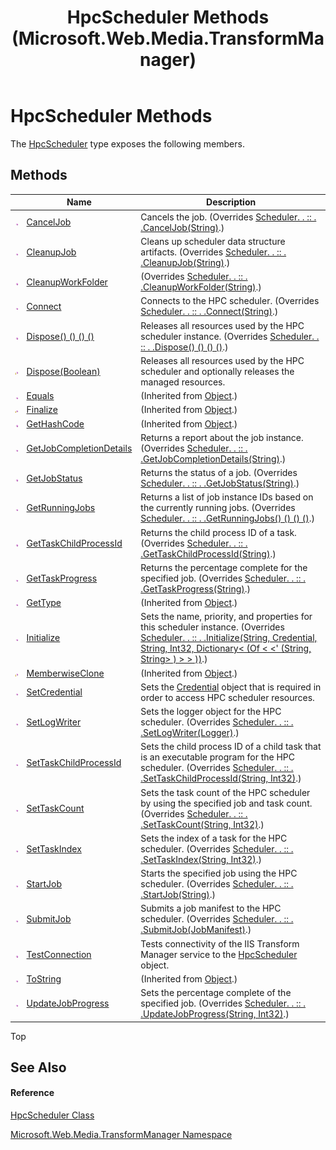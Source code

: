 ﻿---
title: HpcScheduler Methods (Microsoft.Web.Media.TransformManager)
TOCTitle: HpcScheduler Methods
ms:assetid: Methods.T:Microsoft.Web.Media.TransformManager.HpcScheduler
ms:mtpsurl: https://msdn.microsoft.com/en-us/library/microsoft.web.media.transformmanager.hpcscheduler_methods(v=VS.90)
ms:contentKeyID: 35520934
ms.date: 06/14/2012
mtps_version: v=VS.90
---

# HpcScheduler Methods

The [HpcScheduler](hpcscheduler-class-microsoft-web-media-transformmanager.md) type exposes the following members.

## Methods

<table>
<thead>
<tr class="header">
<th> </th>
<th>Name</th>
<th>Description</th>
</tr>
</thead>
<tbody>
<tr class="odd">
<td><img src="images/Dd565996.pubmethod(en-us,VS.90).gif" title="Public method" alt="Public method" /></td>
<td><a href="hpcscheduler-canceljob-method-microsoft-web-media-transformmanager.md">CancelJob</a></td>
<td>Cancels the job. (Overrides <a href="scheduler-canceljob-method-microsoft-web-media-transformmanager.md">Scheduler. . :: . .CancelJob(String)</a>.)</td>
</tr>
<tr class="even">
<td><img src="images/Dd565996.pubmethod(en-us,VS.90).gif" title="Public method" alt="Public method" /></td>
<td><a href="hpcscheduler-cleanupjob-method-microsoft-web-media-transformmanager.md">CleanupJob</a></td>
<td>Cleans up scheduler data structure artifacts. (Overrides <a href="scheduler-cleanupjob-method-microsoft-web-media-transformmanager.md">Scheduler. . :: . .CleanupJob(String)</a>.)</td>
</tr>
<tr class="odd">
<td><img src="images/Dd565996.pubmethod(en-us,VS.90).gif" title="Public method" alt="Public method" /></td>
<td><a href="hpcscheduler-cleanupworkfolder-method-microsoft-web-media-transformmanager.md">CleanupWorkFolder</a></td>
<td>(Overrides <a href="scheduler-cleanupworkfolder-method-microsoft-web-media-transformmanager.md">Scheduler. . :: . .CleanupWorkFolder(String)</a>.)</td>
</tr>
<tr class="even">
<td><img src="images/Dd565996.pubmethod(en-us,VS.90).gif" title="Public method" alt="Public method" /></td>
<td><a href="hpcscheduler-connect-method-microsoft-web-media-transformmanager.md">Connect</a></td>
<td>Connects to the HPC scheduler. (Overrides <a href="scheduler-connect-method-microsoft-web-media-transformmanager.md">Scheduler. . :: . .Connect(String)</a>.)</td>
</tr>
<tr class="odd">
<td><img src="images/Dd565996.pubmethod(en-us,VS.90).gif" title="Public method" alt="Public method" /></td>
<td><a href="hpcscheduler-dispose-method-microsoft-web-media-transformmanager_1.md">Dispose() () () ()</a></td>
<td>Releases all resources used by the HPC scheduler instance. (Overrides <a href="scheduler-dispose-method-microsoft-web-media-transformmanager.md">Scheduler. . :: . .Dispose() () () ()</a>.)</td>
</tr>
<tr class="even">
<td><img src="images/Dd565996.protmethod(en-us,VS.90).gif" title="Protected method" alt="Protected method" /></td>
<td><a href="hpcscheduler-dispose-method-boolean-microsoft-web-media-transformmanager.md">Dispose(Boolean)</a></td>
<td>Releases all resources used by the HPC scheduler and optionally releases the managed resources.</td>
</tr>
<tr class="odd">
<td><img src="images/Dd565996.pubmethod(en-us,VS.90).gif" title="Public method" alt="Public method" /></td>
<td><a href="https://msdn.microsoft.com/en-us/library/bsc2ak47(v=vs.90)">Equals</a></td>
<td>(Inherited from <a href="https://msdn.microsoft.com/en-us/library/e5kfa45b(v=vs.90)">Object</a>.)</td>
</tr>
<tr class="even">
<td><img src="images/Dd565996.protmethod(en-us,VS.90).gif" title="Protected method" alt="Protected method" /></td>
<td><a href="https://msdn.microsoft.com/en-us/library/4k87zsw7(v=vs.90)">Finalize</a></td>
<td>(Inherited from <a href="https://msdn.microsoft.com/en-us/library/e5kfa45b(v=vs.90)">Object</a>.)</td>
</tr>
<tr class="odd">
<td><img src="images/Dd565996.pubmethod(en-us,VS.90).gif" title="Public method" alt="Public method" /></td>
<td><a href="https://msdn.microsoft.com/en-us/library/zdee4b3y(v=vs.90)">GetHashCode</a></td>
<td>(Inherited from <a href="https://msdn.microsoft.com/en-us/library/e5kfa45b(v=vs.90)">Object</a>.)</td>
</tr>
<tr class="even">
<td><img src="images/Dd565996.pubmethod(en-us,VS.90).gif" title="Public method" alt="Public method" /></td>
<td><a href="hpcscheduler-getjobcompletiondetails-method-microsoft-web-media-transformmanager.md">GetJobCompletionDetails</a></td>
<td>Returns a report about the job instance. (Overrides <a href="scheduler-getjobcompletiondetails-method-microsoft-web-media-transformmanager.md">Scheduler. . :: . .GetJobCompletionDetails(String)</a>.)</td>
</tr>
<tr class="odd">
<td><img src="images/Dd565996.pubmethod(en-us,VS.90).gif" title="Public method" alt="Public method" /></td>
<td><a href="hpcscheduler-getjobstatus-method-microsoft-web-media-transformmanager.md">GetJobStatus</a></td>
<td>Returns the status of a job. (Overrides <a href="scheduler-getjobstatus-method-microsoft-web-media-transformmanager.md">Scheduler. . :: . .GetJobStatus(String)</a>.)</td>
</tr>
<tr class="even">
<td><img src="images/Dd565996.pubmethod(en-us,VS.90).gif" title="Public method" alt="Public method" /></td>
<td><a href="hpcscheduler-getrunningjobs-method-microsoft-web-media-transformmanager.md">GetRunningJobs</a></td>
<td>Returns a list of job instance IDs based on the currently running jobs. (Overrides <a href="scheduler-getrunningjobs-method-microsoft-web-media-transformmanager.md">Scheduler. . :: . .GetRunningJobs() () () ()</a>.)</td>
</tr>
<tr class="odd">
<td><img src="images/Dd565996.pubmethod(en-us,VS.90).gif" title="Public method" alt="Public method" /></td>
<td><a href="hpcscheduler-gettaskchildprocessid-method-microsoft-web-media-transformmanager.md">GetTaskChildProcessId</a></td>
<td>Returns the child process ID of a task. (Overrides <a href="scheduler-gettaskchildprocessid-method-microsoft-web-media-transformmanager.md">Scheduler. . :: . .GetTaskChildProcessId(String)</a>.)</td>
</tr>
<tr class="even">
<td><img src="images/Dd565996.pubmethod(en-us,VS.90).gif" title="Public method" alt="Public method" /></td>
<td><a href="hpcscheduler-gettaskprogress-method-microsoft-web-media-transformmanager.md">GetTaskProgress</a></td>
<td>Returns the percentage complete for the specified job. (Overrides <a href="scheduler-gettaskprogress-method-microsoft-web-media-transformmanager.md">Scheduler. . :: . .GetTaskProgress(String)</a>.)</td>
</tr>
<tr class="odd">
<td><img src="images/Dd565996.pubmethod(en-us,VS.90).gif" title="Public method" alt="Public method" /></td>
<td><a href="https://msdn.microsoft.com/en-us/library/dfwy45w9(v=vs.90)">GetType</a></td>
<td>(Inherited from <a href="https://msdn.microsoft.com/en-us/library/e5kfa45b(v=vs.90)">Object</a>.)</td>
</tr>
<tr class="even">
<td><img src="images/Dd565996.pubmethod(en-us,VS.90).gif" title="Public method" alt="Public method" /></td>
<td><a href="hpcscheduler-initialize-method-microsoft-web-media-transformmanager.md">Initialize</a></td>
<td>Sets the name, priority, and properties for this scheduler instance. (Overrides <a href="scheduler-initialize-method-microsoft-web-media-transformmanager.md">Scheduler. . :: . .Initialize(String, Credential, String, Int32, Dictionary&lt; (Of &lt; &lt;' (String, String&gt; ) &gt; &gt; ))</a>.)</td>
</tr>
<tr class="odd">
<td><img src="images/Dd565996.protmethod(en-us,VS.90).gif" title="Protected method" alt="Protected method" /></td>
<td><a href="https://msdn.microsoft.com/en-us/library/57ctke0a(v=vs.90)">MemberwiseClone</a></td>
<td>(Inherited from <a href="https://msdn.microsoft.com/en-us/library/e5kfa45b(v=vs.90)">Object</a>.)</td>
</tr>
<tr class="even">
<td><img src="images/Dd565996.pubmethod(en-us,VS.90).gif" title="Public method" alt="Public method" /></td>
<td><a href="hpcscheduler-setcredential-method-microsoft-web-media-transformmanager.md">SetCredential</a></td>
<td>Sets the <a href="credential-class-microsoft-web-media-transformmanager.md">Credential</a> object that is required in order to access HPC scheduler resources.</td>
</tr>
<tr class="odd">
<td><img src="images/Dd565996.pubmethod(en-us,VS.90).gif" title="Public method" alt="Public method" /></td>
<td><a href="hpcscheduler-setlogwriter-method-microsoft-web-media-transformmanager.md">SetLogWriter</a></td>
<td>Sets the logger object for the HPC scheduler. (Overrides <a href="scheduler-setlogwriter-method-microsoft-web-media-transformmanager.md">Scheduler. . :: . .SetLogWriter(Logger)</a>.)</td>
</tr>
<tr class="even">
<td><img src="images/Dd565996.pubmethod(en-us,VS.90).gif" title="Public method" alt="Public method" /></td>
<td><a href="hpcscheduler-settaskchildprocessid-method-microsoft-web-media-transformmanager.md">SetTaskChildProcessId</a></td>
<td>Sets the child process ID of a child task that is an executable program for the HPC scheduler. (Overrides <a href="scheduler-settaskchildprocessid-method-microsoft-web-media-transformmanager.md">Scheduler. . :: . .SetTaskChildProcessId(String, Int32)</a>.)</td>
</tr>
<tr class="odd">
<td><img src="images/Dd565996.pubmethod(en-us,VS.90).gif" title="Public method" alt="Public method" /></td>
<td><a href="hpcscheduler-settaskcount-method-microsoft-web-media-transformmanager.md">SetTaskCount</a></td>
<td>Sets the task count of the HPC scheduler by using the specified job and task count. (Overrides <a href="scheduler-settaskcount-method-microsoft-web-media-transformmanager.md">Scheduler. . :: . .SetTaskCount(String, Int32)</a>.)</td>
</tr>
<tr class="even">
<td><img src="images/Dd565996.pubmethod(en-us,VS.90).gif" title="Public method" alt="Public method" /></td>
<td><a href="hpcscheduler-settaskindex-method-microsoft-web-media-transformmanager.md">SetTaskIndex</a></td>
<td>Sets the index of a task for the HPC scheduler. (Overrides <a href="scheduler-settaskindex-method-microsoft-web-media-transformmanager.md">Scheduler. . :: . .SetTaskIndex(String, Int32)</a>.)</td>
</tr>
<tr class="odd">
<td><img src="images/Dd565996.pubmethod(en-us,VS.90).gif" title="Public method" alt="Public method" /></td>
<td><a href="hpcscheduler-startjob-method-microsoft-web-media-transformmanager.md">StartJob</a></td>
<td>Starts the specified job using the HPC scheduler. (Overrides <a href="scheduler-startjob-method-microsoft-web-media-transformmanager.md">Scheduler. . :: . .StartJob(String)</a>.)</td>
</tr>
<tr class="even">
<td><img src="images/Dd565996.pubmethod(en-us,VS.90).gif" title="Public method" alt="Public method" /></td>
<td><a href="hpcscheduler-submitjob-method-microsoft-web-media-transformmanager.md">SubmitJob</a></td>
<td>Submits a job manifest to the HPC scheduler. (Overrides <a href="scheduler-submitjob-method-microsoft-web-media-transformmanager.md">Scheduler. . :: . .SubmitJob(JobManifest)</a>.)</td>
</tr>
<tr class="odd">
<td><img src="images/Dd565996.pubmethod(en-us,VS.90).gif" title="Public method" alt="Public method" /></td>
<td><a href="hpcscheduler-testconnection-method-microsoft-web-media-transformmanager.md">TestConnection</a></td>
<td>Tests connectivity of the IIS Transform Manager service to the <a href="hpcscheduler-class-microsoft-web-media-transformmanager.md">HpcScheduler</a> object.</td>
</tr>
<tr class="even">
<td><img src="images/Dd565996.pubmethod(en-us,VS.90).gif" title="Public method" alt="Public method" /></td>
<td><a href="https://msdn.microsoft.com/en-us/library/7bxwbwt2(v=vs.90)">ToString</a></td>
<td>(Inherited from <a href="https://msdn.microsoft.com/en-us/library/e5kfa45b(v=vs.90)">Object</a>.)</td>
</tr>
<tr class="odd">
<td><img src="images/Dd565996.pubmethod(en-us,VS.90).gif" title="Public method" alt="Public method" /></td>
<td><a href="hpcscheduler-updatejobprogress-method-microsoft-web-media-transformmanager.md">UpdateJobProgress</a></td>
<td>Sets the percentage complete of the specified job. (Overrides <a href="scheduler-updatejobprogress-method-microsoft-web-media-transformmanager.md">Scheduler. . :: . .UpdateJobProgress(String, Int32)</a>.)</td>
</tr>
</tbody>
</table>


Top

## See Also

#### Reference

[HpcScheduler Class](hpcscheduler-class-microsoft-web-media-transformmanager.md)

[Microsoft.Web.Media.TransformManager Namespace](microsoft-web-media-transformmanager-namespace.md)

